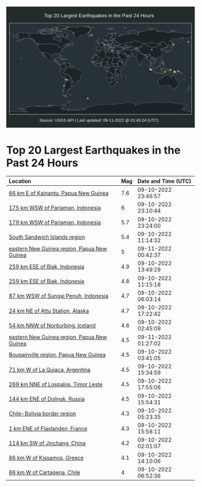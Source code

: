 ![Map](./map.png)

# Top 20 Largest Earthquakes in the Past 24 Hours

| Location | Mag | Date and Time (UTC) |
|:---|:---|:---|
| [66 km E of Kainantu, Papua New Guinea](https://earthquake.usgs.gov/earthquakes/eventpage/us6000iitd) | 7.6 | 09-10-2022 23:46:57 |
| [175 km WSW of Pariaman, Indonesia](https://earthquake.usgs.gov/earthquakes/eventpage/us6000iisb) | 6 | 09-10-2022 23:10:44 |
| [179 km WSW of Pariaman, Indonesia](https://earthquake.usgs.gov/earthquakes/eventpage/us6000iisl) | 5.7 | 09-10-2022 23:24:00 |
| [South Sandwich Islands region](https://earthquake.usgs.gov/earthquakes/eventpage/us6000iinw) | 5.4 | 09-10-2022 11:14:32 |
| [eastern New Guinea region, Papua New Guinea](https://earthquake.usgs.gov/earthquakes/eventpage/us7000i73p) | 5 | 09-11-2022 00:42:37 |
| [259 km ESE of Biak, Indonesia](https://earthquake.usgs.gov/earthquakes/eventpage/us6000iiq2) | 4.9 | 09-10-2022 13:49:29 |
| [259 km ESE of Biak, Indonesia](https://earthquake.usgs.gov/earthquakes/eventpage/us6000iinv) | 4.8 | 09-10-2022 11:15:18 |
| [87 km WSW of Sungai Penuh, Indonesia](https://earthquake.usgs.gov/earthquakes/eventpage/us6000iimq) | 4.7 | 09-10-2022 06:03:14 |
| [24 km NE of Attu Station, Alaska](https://earthquake.usgs.gov/earthquakes/eventpage/us6000iiqx) | 4.7 | 09-10-2022 17:22:42 |
| [54 km NNW of Norðurþing, Iceland](https://earthquake.usgs.gov/earthquakes/eventpage/us6000iilu) | 4.6 | 09-10-2022 02:45:09 |
| [eastern New Guinea region, Papua New Guinea](https://earthquake.usgs.gov/earthquakes/eventpage/us7000i73u) | 4.5 | 09-11-2022 01:27:02 |
| [Bougainville region, Papua New Guinea](https://earthquake.usgs.gov/earthquakes/eventpage/us6000iim6) | 4.5 | 09-10-2022 03:41:05 |
| [71 km W of La Quiaca, Argentina](https://earthquake.usgs.gov/earthquakes/eventpage/us6000iiqa) | 4.5 | 09-10-2022 15:34:59 |
| [269 km NNE of Lospalos, Timor Leste](https://earthquake.usgs.gov/earthquakes/eventpage/us6000iiqz) | 4.5 | 09-10-2022 17:55:06 |
| [144 km ENE of Dolinsk, Russia](https://earthquake.usgs.gov/earthquakes/eventpage/us6000iiqh) | 4.5 | 09-10-2022 15:54:31 |
| [Chile-Bolivia border region](https://earthquake.usgs.gov/earthquakes/eventpage/us6000iimk) | 4.3 | 09-10-2022 05:23:35 |
| [1 km ENE of Flaxlanden, France](https://earthquake.usgs.gov/earthquakes/eventpage/us6000iiqi) | 4.3 | 09-10-2022 15:58:11 |
| [114 km SW of Jinchang, China](https://earthquake.usgs.gov/earthquakes/eventpage/us6000iill) | 4.2 | 09-10-2022 02:01:07 |
| [86 km W of Kíssamos, Greece](https://earthquake.usgs.gov/earthquakes/eventpage/us6000iiq6) | 4.1 | 09-10-2022 14:10:06 |
| [66 km W of Cartagena, Chile](https://earthquake.usgs.gov/earthquakes/eventpage/us6000iin0) | 4 | 09-10-2022 06:52:36 |
